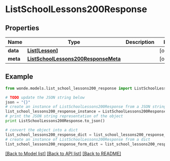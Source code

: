# ListSchoolLessons200Response


## Properties
Name | Type | Description | Notes
------------ | ------------- | ------------- | -------------
**data** | [**List[Lesson]**](Lesson.md) |  | [optional] 
**meta** | [**ListSchoolLessons200ResponseMeta**](ListSchoolLessons200ResponseMeta.md) |  | [optional] 

## Example

```python
from wonde.models.list_school_lessons200_response import ListSchoolLessons200Response

# TODO update the JSON string below
json = "{}"
# create an instance of ListSchoolLessons200Response from a JSON string
list_school_lessons200_response_instance = ListSchoolLessons200Response.from_json(json)
# print the JSON string representation of the object
print ListSchoolLessons200Response.to_json()

# convert the object into a dict
list_school_lessons200_response_dict = list_school_lessons200_response_instance.to_dict()
# create an instance of ListSchoolLessons200Response from a dict
list_school_lessons200_response_form_dict = list_school_lessons200_response.from_dict(list_school_lessons200_response_dict)
```
[[Back to Model list]](../README.md#documentation-for-models) [[Back to API list]](../README.md#documentation-for-api-endpoints) [[Back to README]](../README.md)


